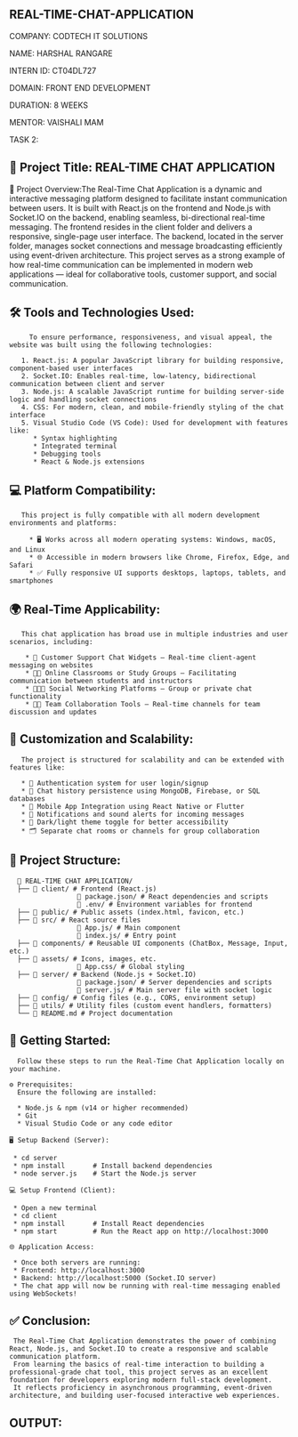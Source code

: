 ## REAL-TIME-CHAT-APPLICATION

COMPANY: CODTECH IT SOLUTIONS

NAME: HARSHAL RANGARE

INTERN ID: CT04DL727

DOMAIN: FRONT END DEVELOPMENT

DURATION: 8 WEEKS

MENTOR: VAISHALI MAM

TASK 2:

## 📘 Project Title: REAL-TIME CHAT APPLICATION

  🔹 Project Overview:The Real-Time Chat Application is a dynamic and interactive messaging platform designed to facilitate instant communication between users.
  It is built with React.js on the frontend and Node.js with Socket.IO on the backend, enabling seamless, bi-directional real-time messaging. 
  The frontend resides in the client folder and delivers a responsive, single-page user interface. The backend, located in the server folder, manages socket connections and message broadcasting efficiently using event-driven architecture. 
  This project serves as a strong example of how real-time communication can be implemented in modern web applications — ideal for collaborative tools, customer support, and social communication.

## 🛠️ Tools and Technologies Used:
         To ensure performance, responsiveness, and visual appeal, the website was built using the following technologies:

       1. React.js: A popular JavaScript library for building responsive, component-based user interfaces
       2. Socket.IO: Enables real-time, low-latency, bidirectional communication between client and server
       3. Node.js: A scalable JavaScript runtime for building server-side logic and handling socket connections
       4. CSS: For modern, clean, and mobile-friendly styling of the chat interface
       5. Visual Studio Code (VS Code): Used for development with features like:
          * Syntax highlighting
          * Integrated terminal
          * Debugging tools
          * React & Node.js extensions

## 💻 Platform Compatibility:
       This project is fully compatible with all modern development environments and platforms:

         * 🖥️ Works across all modern operating systems: Windows, macOS, and Linux
         * 🌐 Accessible in modern browsers like Chrome, Firefox, Edge, and Safari
         * ✅ Fully responsive UI supports desktops, laptops, tablets, and smartphones

## 🌍 Real-Time Applicability:
       This chat application has broad use in multiple industries and user scenarios, including:

        * 💬 Customer Support Chat Widgets – Real-time client-agent messaging on websites
        * 👨‍🏫 Online Classrooms or Study Groups – Facilitating communication between students and instructors
        * 🧑‍🤝‍🧑 Social Networking Platforms – Group or private chat functionality
        * 🧑‍💻 Team Collaboration Tools – Real-time channels for team discussion and updates

## 🔧 Customization and Scalability:
       The project is structured for scalability and can be extended with features like:

       * 🔐 Authentication system for user login/signup
       * 📜 Chat history persistence using MongoDB, Firebase, or SQL databases
       * 📱 Mobile App Integration using React Native or Flutter
       * 📢 Notifications and sound alerts for incoming messages
       * 🎨 Dark/light theme toggle for better accessibility
       * 🗂️ Separate chat rooms or channels for group collaboration

## 📂 Project Structure:
      
      📁 REAL-TIME CHAT APPLICATION/
      ├── 📁 client/ # Frontend (React.js)
                     📄 package.json/ # React dependencies and scripts
                     📄 .env/ # Environment variables for frontend
      ├── 📁 public/ # Public assets (index.html, favicon, etc.)
      ├── 📁 src/ # React source files
                     📄 App.js/ # Main component
                     📄 index.js/ # Entry point
      ├── 📁 components/ # Reusable UI components (ChatBox, Message, Input, etc.)
      ├── 📁 assets/ # Icons, images, etc.
                     📄 App.css/ # Global styling
      ├── 📁 server/ # Backend (Node.js + Socket.IO)
                     📄 package.json/ # Server dependencies and scripts
                     📄 server.js/ # Main server file with socket logic
      ├── 📁 config/ # Config files (e.g., CORS, environment setup)
      ├── 📁 utils/ # Utility files (custom event handlers, formatters)
      └── 📄 README.md # Project documentation

## 🚀 Getting Started:
      Follow these steps to run the Real-Time Chat Application locally on your machine.
    
    ⚙️ Prerequisites:
      Ensure the following are installed:

      * Node.js & npm (v14 or higher recommended)
      * Git
      * Visual Studio Code or any code editor

    🖥️ Setup Backend (Server):

     * cd server
     * npm install       # Install backend dependencies
     * node server.js    # Start the Node.js server
    
    💻 Setup Frontend (Client):

     * Open a new terminal
     * cd client
     * npm install       # Install React dependencies
     * npm start         # Run the React app on http://localhost:3000

    🌐 Application Access:

     * Once both servers are running:
     * Frontend: http://localhost:3000
     * Backend: http://localhost:5000 (Socket.IO server)
     * The chat app will now be running with real-time messaging enabled using WebSockets!

## ✅ Conclusion:

     The Real-Time Chat Application demonstrates the power of combining React, Node.js, and Socket.IO to create a responsive and scalable communication platform. 
     From learning the basics of real-time interaction to building a professional-grade chat tool, this project serves as an excellent foundation for developers exploring modern full-stack development. 
     It reflects proficiency in asynchronous programming, event-driven architecture, and building user-focused interactive web experiences.

## OUTPUT:


